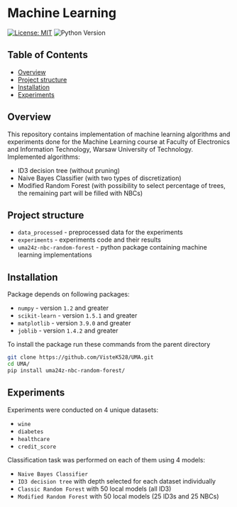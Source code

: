 # Machine Learning
[![License: MIT](https://img.shields.io/badge/License-MIT-yellow.svg)](https://opensource.org/licenses/MIT)
![Python Version](https://img.shields.io/badge/python-3.10-blue.svg)

## Table of Contents
* [Overview](#overview)
* [Project structure](#project-structure)
* [Installation](#installation)
* [Experiments](#experiments)

## Overview
This repository contains implementation of machine learning algorithms and experiments done for the Machine Learning course at Faculty of Electronics and Information Technology, Warsaw University of Technology.
Implemented algorithms:
- ID3 decision tree (without pruning)
- Naive Bayes Classifier (with two types of discretization)
- Modified Random Forest (with possibility to select percentage of trees, the remaining part will be filled with NBCs)

## Project structure
- `data_processed` - preprocessed data for the experiments
- `experiments` - experiments code and their results
- `uma24z-nbc-random-forest` - python package containing machine learning implementations

## Installation
Package depends on following packages:
- `numpy` - version `1.2` and greater
- `scikit-learn` - version `1.5.1` and greater
- `matplotlib` - version `3.9.0` and greater
- `joblib` - version `1.4.2` and greater

To install the package run these commands from the parent directory
```bash
git clone https://github.com/VisteK528/UMA.git
cd UMA/
pip install uma24z-nbc-random-forest/
```

## Experiments 
Experiments were conducted on 4 unique datasets:
- `wine`
- `diabetes`
- `healthcare`
- `credit_score`

Classification task was performed on each of them using 4 models:
- `Naive Bayes Classifier`
- `ID3 decision tree` with depth selected for each dataset individually
- `Classic Random Forest` with 50 local models (all ID3)
- `Modified Random Forest` with 50 local models (25 ID3s and 25 NBCs)

